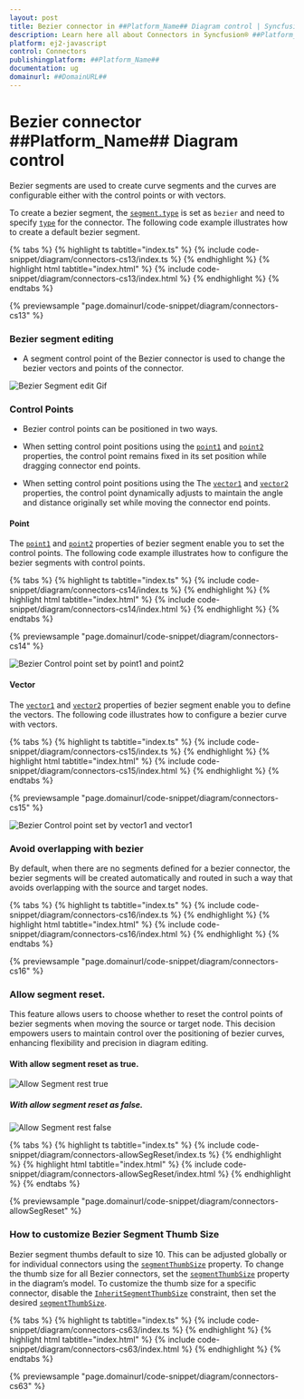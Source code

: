 ```yaml
---
layout: post
title: Bezier connector in ##Platform_Name## Diagram control | Syncfusion®
description: Learn here all about Connectors in Syncfusion® ##Platform_Name## Diagram control of Syncfusion Essential® JS 2 and more.
platform: ej2-javascript
control: Connectors 
publishingplatform: ##Platform_Name##
documentation: ug
domainurl: ##DomainURL##
---
```


# Bezier connector ##Platform_Name## Diagram control

Bezier segments are used to create curve segments and the curves are configurable either with the control points or with vectors.

To create a bezier segment, the [`segment.type`](../../../../api/diagram/segments) is set as `bezier` and need to specify [`type`](../../../../api/diagram/connector#type) for the connector. The following code example illustrates how to create a default bezier segment.

{% tabs %}
{% highlight ts tabtitle="index.ts" %}
{% include code-snippet/diagram/connectors-cs13/index.ts %}
{% endhighlight %}
{% highlight html tabtitle="index.html" %}
{% include code-snippet/diagram/connectors-cs13/index.html %}
{% endhighlight %}
{% endtabs %}
        
{% previewsample "page.domainurl/code-snippet/diagram/connectors-cs13" %}

### Bezier segment editing

* A segment control point of the Bezier connector is used to change the bezier vectors and points of the connector.

![Bezier Segment edit Gif](../../../images//Bezier-control.gif)


### Control Points

* Bezier control points can be positioned in two ways.

* When setting control point positions using the [`point1`](../../../../api/diagram/bezierSegment#point1) and [`point2`](../../../../api/diagram/bezierSegment#point2) properties, the control point remains fixed in its set position while dragging connector end points.
* When setting control point positions using the The [`vector1`](../../../../api/diagram/bezierSegment#vector1) and [`vector2`](../../../../api/diagram/bezierSegment#vector2) properties, the control point dynamically adjusts to maintain the angle and distance originally set while moving the connector end points.

#### Point

The [`point1`](../../../../api/diagram/bezierSegment#point1) and [`point2`](../../../../api/diagram/bezierSegment#point2) properties of bezier segment enable you to set the control points. The following code example illustrates how to configure the bezier segments with control points.

{% tabs %}
{% highlight ts tabtitle="index.ts" %}
{% include code-snippet/diagram/connectors-cs14/index.ts %}
{% endhighlight %}
{% highlight html tabtitle="index.html" %}
{% include code-snippet/diagram/connectors-cs14/index.html %}
{% endhighlight %}
{% endtabs %}
        
{% previewsample "page.domainurl/code-snippet/diagram/connectors-cs14" %}

![Bezier Control point set by point1 and point2](../../../images//Bezier-point1.gif)

#### Vector

The [`vector1`](../../../../api/diagram/bezierSegment#vector1) and [`vector2`](../../../../api/diagram/bezierSegment#vector2) properties of bezier segment enable you to define the vectors. The following code illustrates how to configure a bezier curve with vectors.

{% tabs %}
{% highlight ts tabtitle="index.ts" %}
{% include code-snippet/diagram/connectors-cs15/index.ts %}
{% endhighlight %}
{% highlight html tabtitle="index.html" %}
{% include code-snippet/diagram/connectors-cs15/index.html %}
{% endhighlight %}
{% endtabs %}
        
{% previewsample "page.domainurl/code-snippet/diagram/connectors-cs15" %}

![Bezier Control point set by vector1 and vector1](../../../images//Bezier-vector1.gif)



### Avoid overlapping with bezier

By default, when there are no segments defined for a bezier connector, the bezier segments will be created automatically and routed in such a way that avoids overlapping with the source and target nodes.

{% tabs %}
{% highlight ts tabtitle="index.ts" %}
{% include code-snippet/diagram/connectors-cs16/index.ts %}
{% endhighlight %}
{% highlight html tabtitle="index.html" %}
{% include code-snippet/diagram/connectors-cs16/index.html %}
{% endhighlight %}
{% endtabs %}
        
{% previewsample "page.domainurl/code-snippet/diagram/connectors-cs16" %}


### Allow segment reset.

This feature allows users to choose whether to reset the control points of bezier segments when moving the source or target node. This decision empowers users to maintain control over the positioning of bezier curves, enhancing flexibility and precision in diagram editing.

#### With allow segment reset as true.

![Allow Segment rest true](../../../images//allowsegReset-true.gif)



##### With allow segment reset as false.

![Allow Segment rest false](../../../images//allowsegReset-false.gif)

{% tabs %}
{% highlight ts tabtitle="index.ts" %}
{% include code-snippet/diagram/connectors-allowSegReset/index.ts %}
{% endhighlight %}
{% highlight html tabtitle="index.html" %}
{% include code-snippet/diagram/connectors-allowSegReset/index.html %}
{% endhighlight %}
{% endtabs %}
        
{% previewsample "page.domainurl/code-snippet/diagram/connectors-allowSegReset" %}

### How to customize Bezier Segment Thumb Size

Bezier segment thumbs default to size 10. This can be adjusted globally or for individual connectors using the [`segmentThumbSize`](../../../../api/diagram#segmentthumbsize) property.
To change the thumb size for all Bezier connectors, set the [`segmentThumbSize`](../../../../api/diagram#segmentthumbsize) property in the diagram’s model.
To customize the thumb size for a specific connector, disable the [`InheritSegmentThumbSize`](../../../../api/diagram/connectorConstraints) constraint, then set the desired [`segmentThumbSize`](../../../../api/diagram#segmentthumbsize).

{% tabs %}
{% highlight ts tabtitle="index.ts" %}
{% include code-snippet/diagram/connectors-cs63/index.ts %}
{% endhighlight %}
{% highlight html tabtitle="index.html" %}
{% include code-snippet/diagram/connectors-cs63/index.html %}
{% endhighlight %}
{% endtabs %}
        
{% previewsample "page.domainurl/code-snippet/diagram/connectors-cs63" %}